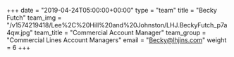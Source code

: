 +++
date = "2019-04-24T05:00:00+00:00"
type = "team"
title = "Becky Futch"
team_img = "/v1574219418/Lee%2C%20Hill%20and%20Johnston/LHJ.BeckyFutch_p7a4qw.jpg"
team_title = "Commercial Account Manager"
team_group = "Commercial Lines Account Managers"
email = "Becky@lhjins.com"
weight = 6
+++